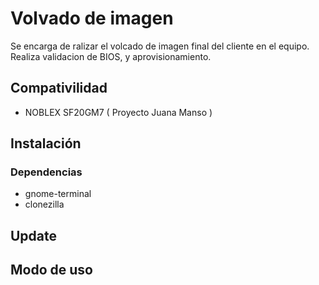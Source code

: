 # Volvado de imagen
Se encarga de ralizar el volcado de imagen final del cliente en el equipo. Realiza validacion de BIOS, y aprovisionamiento.

## Compativilidad
- NOBLEX SF20GM7 ( Proyecto Juana Manso )

## Instalación

### Dependencias
- gnome-terminal
- clonezilla

## Update

## Modo de uso
